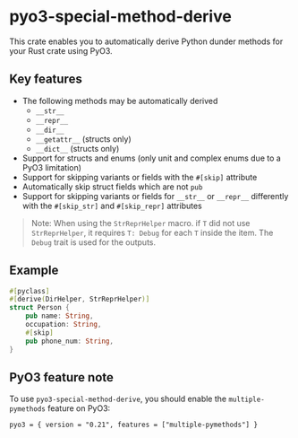 # pyo3-special-method-derive

This crate enables you to automatically derive Python dunder methods for your Rust crate using PyO3.

## Key features
- The following methods may be automatically derived
    - `__str__`
    - `__repr__`
    - `__dir__`
    - `__getattr__` (structs only)
    - `__dict__` (structs only)
- Support for structs and enums (only unit and complex enums due to a PyO3 limitation)
- Support for skipping variants or fields with the `#[skip]` attribute
- Automatically skip struct fields which are not `pub`
- Support for skipping variants or fields for `__str__` or `__repr__` differently with the `#[skip_str]` and `#[skip_repr]` attributes

> Note: When using the `StrReprHelper` macro. if `T` did not use `StrReprHelper`, it requires `T: Debug` for each `T` inside the item. The `Debug` trait is used for the outputs.

## Example
```rust
#[pyclass]
#[derive(DirHelper, StrReprHelper)]
struct Person {
    pub name: String,
    occupation: String,
    #[skip]
    pub phone_num: String,
}
```

## PyO3 feature note
To use `pyo3-special-method-derive`, you should enable the `multiple-pymethods` feature on PyO3:
```
pyo3 = { version = "0.21", features = ["multiple-pymethods"] }
```